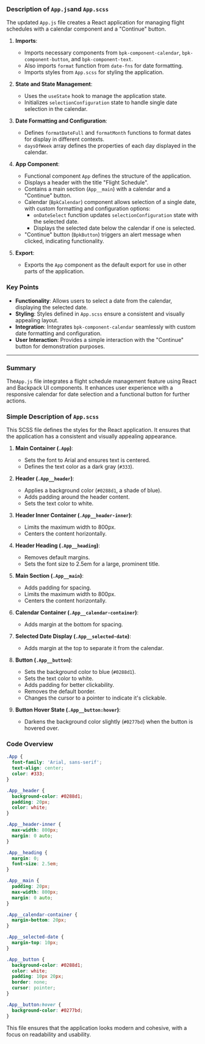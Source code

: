 ###  Description of  `App.js`and `App.scss`

The updated `App.js` file creates a React application for managing flight schedules with a calendar component and a "Continue" button.

1. **Imports**:
   - Imports necessary components from `bpk-component-calendar`, `bpk-component-button`, and `bpk-component-text`.
   - Also imports `format` function from `date-fns` for date formatting.
   - Imports styles from `App.scss` for styling the application.

2. **State and State Management**:
   - Uses the `useState` hook to manage the application state.
   - Initializes `selectionConfiguration` state to handle single date selection in the calendar.

3. **Date Formatting and Configuration**:
   - Defines `formatDateFull` and `formatMonth` functions to format dates for display in different contexts.
   - `daysOfWeek` array defines the properties of each day displayed in the calendar.

4. **App Component**:
   - Functional component `App` defines the structure of the application.
   - Displays a header with the title "Flight Schedule".
   - Contains a main section (`App__main`) with a calendar and a "Continue" button.
   - Calendar (`BpkCalendar`) component allows selection of a single date, with custom formatting and configuration options:
     - `onDateSelect` function updates `selectionConfiguration` state with the selected date.
     - Displays the selected date below the calendar if one is selected.
   - "Continue" button (`BpkButton`) triggers an alert message when clicked, indicating functionality.

5. **Export**:
   - Exports the `App` component as the default export for use in other parts of the application.

### Key Points

- **Functionality**: Allows users to select a date from the calendar, displaying the selected date.
- **Styling**: Styles defined in `App.scss` ensure a consistent and visually appealing layout.
- **Integration**: Integrates `bpk-component-calendar` seamlessly with custom date formatting and configuration.
- **User Interaction**: Provides a simple interaction with the "Continue" button for demonstration purposes.

---

### Summary

The`App.js` file integrates a flight schedule management feature using React and Backpack UI components. It enhances user experience with a responsive calendar for date selection and a functional button for further actions.



### Simple Description of `App.scss`

This SCSS file defines the styles for the React application. It ensures that the application has a consistent and visually appealing appearance.

1. **Main Container (`.App`)**:
   - Sets the font to Arial and ensures text is centered.
   - Defines the text color as a dark gray (`#333`).

2. **Header (`.App__header`)**:
   - Applies a background color (`#0288d1`, a shade of blue).
   - Adds padding around the header content.
   - Sets the text color to white.

3. **Header Inner Container (`.App__header-inner`)**:
   - Limits the maximum width to 800px.
   - Centers the content horizontally.

4. **Header Heading (`.App__heading`)**:
   - Removes default margins.
   - Sets the font size to 2.5em for a large, prominent title.

5. **Main Section (`.App__main`)**:
   - Adds padding for spacing.
   - Limits the maximum width to 800px.
   - Centers the content horizontally.

6. **Calendar Container (`.App__calendar-container`)**:
   - Adds margin at the bottom for spacing.

7. **Selected Date Display (`.App__selected-date`)**:
   - Adds margin at the top to separate it from the calendar.

8. **Button (`.App__button`)**:
   - Sets the background color to blue (`#0288d1`).
   - Sets the text color to white.
   - Adds padding for better clickability.
   - Removes the default border.
   - Changes the cursor to a pointer to indicate it's clickable.

9. **Button Hover State (`.App__button:hover`)**:
   - Darkens the background color slightly (`#0277bd`) when the button is hovered over.

### Code Overview

```scss
.App {
  font-family: 'Arial, sans-serif';
  text-align: center;
  color: #333;
}

.App__header {
  background-color: #0288d1;
  padding: 20px;
  color: white;
}

.App__header-inner {
  max-width: 800px;
  margin: 0 auto;
}

.App__heading {
  margin: 0;
  font-size: 2.5em;
}

.App__main {
  padding: 20px;
  max-width: 800px;
  margin: 0 auto;
}

.App__calendar-container {
  margin-bottom: 20px;
}

.App__selected-date {
  margin-top: 10px;
}

.App__button {
  background-color: #0288d1;
  color: white;
  padding: 10px 20px;
  border: none;
  cursor: pointer;
}

.App__button:hover {
  background-color: #0277bd;
}
```

This file ensures that the application looks modern and cohesive, with a focus on readability and usability.
